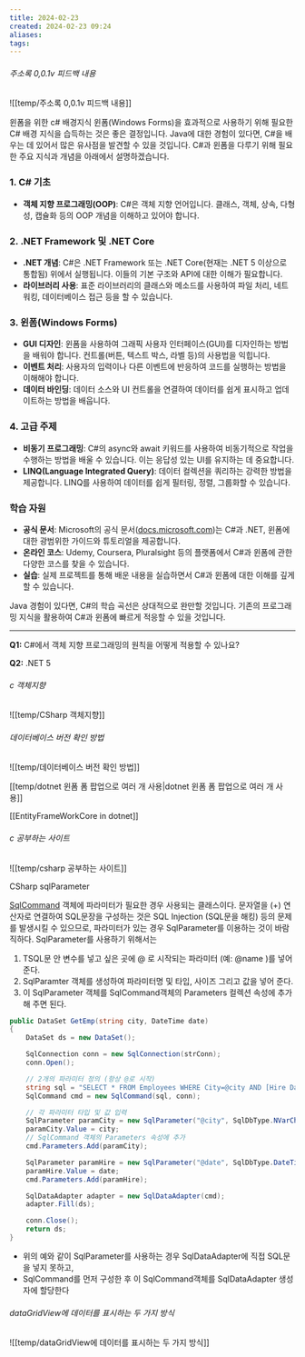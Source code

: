 ```yaml
---
title: 2024-02-23
created: 2024-02-23 09:24
aliases: 
tags:
---
```


###### 주소록 0,0.1v 피드백 내용
![[temp/주소록 0,0.1v 피드백 내용]]


윈폼을 위한 c# 배경지식
윈폼(Windows Forms)을 효과적으로 사용하기 위해 필요한 C# 배경 지식을 습득하는 것은 좋은 결정입니다. 
Java에 대한 경험이 있다면, C#을 배우는 데 있어서 많은 유사점을 발견할 수 있을 것입니다. 
C#과 윈폼을 다루기 위해 필요한 주요 지식과 개념을 아래에서 설명하겠습니다.

### 1. C# 기초
- **객체 지향 프로그래밍(OOP)**: C#은 객체 지향 언어입니다. 클래스, 객체, 상속, 다형성, 캡슐화 등의 OOP 개념을 이해하고 있어야 합니다.

### 2. .NET Framework 및 .NET Core
- **.NET 개념**: C#은 .NET Framework 또는 .NET Core(현재는 .NET 5 이상으로 통합됨) 위에서 실행됩니다. 이들의 기본 구조와 API에 대한 이해가 필요합니다.
- **라이브러리 사용**: 표준 라이브러리의 클래스와 메소드를 사용하여 파일 처리, 네트워킹, 데이터베이스 접근 등을 할 수 있습니다.

### 3. 윈폼(Windows Forms)
- **GUI 디자인**: 윈폼을 사용하여 그래픽 사용자 인터페이스(GUI)를 디자인하는 방법을 배워야 합니다. 컨트롤(버튼, 텍스트 박스, 라벨 등)의 사용법을 익힙니다.
- **이벤트 처리**: 사용자의 입력이나 다른 이벤트에 반응하여 코드를 실행하는 방법을 이해해야 합니다.
- **데이터 바인딩**: 데이터 소스와 UI 컨트롤을 연결하여 데이터를 쉽게 표시하고 업데이트하는 방법을 배웁니다.

### 4. 고급 주제
- **비동기 프로그래밍**: C#의 async와 await 키워드를 사용하여 비동기적으로 작업을 수행하는 방법을 배울 수 있습니다. 이는 응답성 있는 UI를 유지하는 데 중요합니다.
- **LINQ(Language Integrated Query)**: 데이터 컬렉션을 쿼리하는 강력한 방법을 제공합니다. LINQ를 사용하여 데이터를 쉽게 필터링, 정렬, 그룹화할 수 있습니다.

### 학습 자원
- **공식 문서**: Microsoft의 공식 문서([docs.microsoft.com](https://docs.microsoft.com))는 C#과 .NET, 윈폼에 대한 광범위한 가이드와 튜토리얼을 제공합니다.
- **온라인 코스**: Udemy, Coursera, Pluralsight 등의 플랫폼에서 C#과 윈폼에 관한 다양한 코스를 찾을 수 있습니다.
- **실습**: 실제 프로젝트를 통해 배운 내용을 실습하면서 C#과 윈폼에 대한 이해를 깊게 할 수 있습니다.

Java 경험이 있다면, C#의 학습 곡선은 상대적으로 완만할 것입니다. 기존의 프로그래밍 지식을 활용하여 C#과 윈폼에 빠르게 적응할 수 있을 것입니다.

---

**Q1:** C#에서 객체 지향 프로그래밍의 원칙을 어떻게 적용할 수 있나요?

**Q2:** .NET 5


###### c 객체지향
![[temp/CSharp 객체지향]]


###### 데이터베이스 버전 확인 방법
![[temp/데이터베이스 버전 확인 방법]]


[[temp/dotnet 윈폼 폼 팝업으로 여러 개 사용|dotnet 윈폼 폼 팝업으로 여러 개 사용]]


[[EntityFrameWorkCore in dotnet]]

###### c 공부하는 사이트
![[temp/csharp 공부하는 사이트]]

CSharp sqlParameter

[SqlCommand](https://www.csharpstudy.com/Data/SQL-command.aspx) 객체에 파라미터가 필요한 경우 사용되는 클래스이다. 
문자열을 (+) 연산자로 연결하여 SQL문장을 구성하는 것은 SQL Injection (SQL문을 해킹) 등의 문제를 발생시킬 수 있으므로, 파라미터가 있는 경우 SqlParameter를 이용하는 것이 바람직하다.
SqlParameter를 사용하기 위해서는 
1. TSQL문 안 변수를 넣고 싶은 곳에 @ 로 시작되는 파라미터 (예: @name )를 넣어 준다.
2. SqlParamter 객체를 생성하여 파라미터명 및 타입, 사이즈 그리고 값을 넣어 준다. 
3. 이 SqlParameter 객체를 SqlCommand객체의 Parameters 컬렉션 속성에 추가해 주면 된다.

```csharp
public DataSet GetEmp(string city, DateTime date)
{
    DataSet ds = new DataSet();

    SqlConnection conn = new SqlConnection(strConn);
    conn.Open();

    // 2개의 파라미터 정의 (항상 @로 시작)
    string sql = "SELECT * FROM Employees WHERE City=@city AND [Hire Date]>=@date";
    SqlCommand cmd = new SqlCommand(sql, conn);

    // 각 파라미터 타입 및 값 입력
    SqlParameter paramCity = new SqlParameter("@city", SqlDbType.NVarChar, 15);
    paramCity.Value = city;
    // SqlCommand 객체의 Parameters 속성에 추가
    cmd.Parameters.Add(paramCity);

    SqlParameter paramHire = new SqlParameter("@date", SqlDbType.DateTime);
    paramHire.Value = date;
    cmd.Parameters.Add(paramHire);

    SqlDataAdapter adapter = new SqlDataAdapter(cmd);
    adapter.Fill(ds);

    conn.Close();
    return ds;
}


```

- 위의 예와 같이 SqlParameter를 사용하는 경우 SqlDataAdapter에 직접 SQL문을 넣지 못하고, 
- SqlCommand를 먼저 구성한 후 이 SqlCommand객체를 SqlDataAdapter 생성자에 할당한다

###### dataGridView에 데이터를 표시하는 두 가지 방식
![[temp/dataGridView에 데이터를 표시하는 두 가지 방식]]
